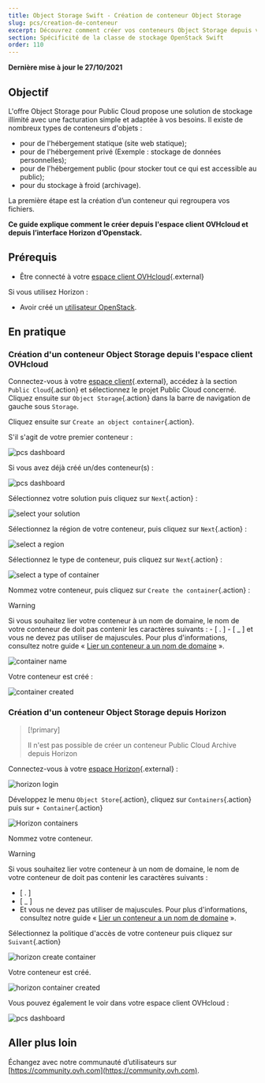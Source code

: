 ```yaml
---
title: Object Storage Swift - Création de conteneur Object Storage
slug: pcs/creation-de-conteneur
excerpt: Découvrez comment créer vos conteneurs Object Storage depuis votre espace client OVHcloud
section: Spécificité de la classe de stockage OpenStack Swift
order: 110
---
```


**Dernière mise à jour le 27/10/2021**

## Objectif

L'offre Object Storage pour Public Cloud propose une solution de stockage illimité avec une facturation simple et adaptée à vos besoins. Il existe de nombreux types de conteneurs d'objets :

- pour de l'hébergement statique (site web statique);
- pour de l'hébergement privé (Exemple : stockage de données personnelles);
- pour de l'hébergement public (pour stocker tout ce qui est accessible au public);
- pour du stockage à froid (archivage).

La première étape est la création d’un conteneur qui regroupera vos fichiers.

**Ce guide explique comment le créer depuis l'espace client OVHcloud et depuis l’interface Horizon d’Openstack.**

## Prérequis

- Être connecté à votre [espace client OVHcloud](https://ca.ovh.com/auth/?action=gotomanager&from=https://www.ovh.com/ca/fr/&ovhSubsidiary=qc){.external}

Si vous utilisez Horizon :

- Avoir créé un [utilisateur OpenStack](https://docs.ovh.com/ca/fr/public-cloud/creation-et-suppression-dun-utilisateur-openstack/).

## En pratique

### Création d'un conteneur Object Storage depuis l'espace client OVHcloud

Connectez-vous à votre [espace client](https://ca.ovh.com/auth/?action=gotomanager&from=https://www.ovh.com/ca/fr/&ovhSubsidiary=qc){.external}, accédez à la section `Public Cloud`{.action} et sélectionnez le projet Public Cloud concerné. Cliquez ensuite sur `Object Storage`{.action} dans la barre de navigation de gauche sous `Storage`.

Cliquez ensuite sur `Create an object container`{.action}.

S'il s'agit de votre premier conteneur :

![pcs dashboard](images/create-container-20211005102334181.png)

Si vous avez déjà créé un/des conteneur(s) :

![pcs dashboard](images/create-container-20211005115040834.png)

Sélectionnez votre solution puis cliquez sur `Next`{.action} :

![select your solution](images/create-container-20211005110710249.png)

Sélectionnez la région de votre conteneur, puis cliquez sur `Next`{.action} :

![select a region](images/create-container-20211005110859551.png)

Sélectionnez le type de conteneur, puis cliquez sur `Next`{.action} :

![select a type of container](images/create-container-20211005111542718.png)

Nommez votre conteneur, puis cliquez sur `Create the container`{.action} :

> [!warning]
>
> Si vous souhaitez lier votre conteneur à un nom de domaine, le nom de votre conteneur de doit pas contenir les caractères suivants : - [ . ] - [ _ ] et vous ne devez pas utiliser de majuscules.
> Pour plus d'informations, consultez notre guide « [Lier un conteneur a un nom de domaine](https://docs.ovh.com/ca/fr/storage/pcs/link-domain/) ».
>

![container name](images/create-container-20211005111805966.png)

Votre conteneur est créé :

![container created](images/create-container-20211005112013807.png)

### Création d'un conteneur Object Storage depuis Horizon

> [!primary]
>
> Il n'est pas possible de créer un conteneur Public Cloud Archive depuis Horizon
>

Connectez-vous à votre [espace Horizon](https://horizon.cloud.ovh.net){.external} :

![horizon login](images/create-container-20211005155245752.png)

Développez le menu `Object Store`{.action}, cliquez sur `Containers`{.action} puis sur `+ Container`{.action}

![Horizon containers](images/create-container-20211005155704887.png)

Nommez votre conteneur.

  > [!warning]
  >
  > Si vous souhaitez lier votre conteneur à un nom de domaine, le nom de votre   conteneur de doit pas contenir les caractères suivants :
  > - [ . ]
  > - [ _ ]
  > - Et vous ne devez pas utiliser de majuscules.
  > Pour plus d'informations, consultez notre guide « [Lier un conteneur a un nom de domaine](https://docs.ovh.com/ca/fr/storage/pcs/link-domain/) ».
  >

Sélectionnez la politique d'accès de votre conteneur puis cliquez sur `Suivant`{.action}

![horizon create container](images/create-container-20211005155824902.png)

Votre conteneur est créé.

![horizon container created](images/create-container-20211005155936971.png)

Vous pouvez également le voir dans votre espace client OVHcloud :

![pcs dashboard](images/create-container-20211005160503200.png)

## Aller plus loin

Échangez avec notre communauté d’utilisateurs sur [https://community.ovh.com](https://community.ovh.com).

